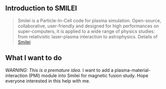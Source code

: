 ## Introduction to SMILEI
>Smilei is a Particle-In-Cell code for plasma simulation. Open-source, collaborative, user-friendly and designed for high performances on super-computers, it is applied to a wide range of physics studies: from relativistic laser-plasma interaction to astrophysics.
Details of [Smilei](http://www.maisondelasimulation.fr/smilei/index.html) 
## What I want to do
*WARNING: This is a premature idea.*
I want to add a plasma-material-interaction (PMI) module into Smilei for magnetic fusion study. Hope everyone interested in this help with me.